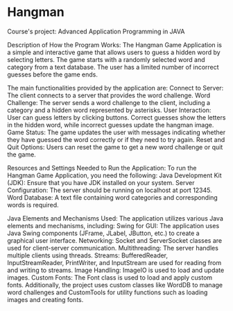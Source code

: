 # Hangman
Course's project: Advanced Application Programming in JAVA

Description of How the Program Works:
The Hangman Game Application is a simple and interactive game that allows users to
guess a hidden word by selecting letters. The game starts with a randomly selected
word and category from a text database. The user has a limited number of incorrect
guesses before the game ends.

The main functionalities provided by the application are:
Connect to Server: The client connects to a server that provides the word challenge.
Word Challenge: The server sends a word challenge to the client, including a category
and a hidden word represented by asterisks.
User Interaction: User can guess letters by clicking buttons. Correct guesses show the
letters in the hidden word, while incorrect guesses update the hangman image.
Game Status: The game updates the user with messages indicating whether they have
guessed the word correctly or if they need to try again.
Reset and Quit Options: Users can reset the game to get a new word challenge or quit
the game.

Resources and Settings Needed to Run the Application:
To run the Hangman Game Application, you need the following:
Java Development Kit (JDK): Ensure that you have JDK installed on your system.
Server Configuration: The server should be running on localhost at port 12345.
Word Database: A text file containing word categories and corresponding words is
required.

Java Elements and Mechanisms Used:
The application utilizes various Java elements and mechanisms, including:
Swing for GUI: The application uses Java Swing components (JFrame, JLabel, JButton,
etc.) to create a graphical user interface.
Networking: Socket and ServerSocket classes are used for client-server
communication.
Multithreading: The server handles multiple clients using threads.
Streams: BufferedReader, InputStreamReader, PrintWriter, and InputStream are used
for reading from and writing to streams.
Image Handling: ImageIO is used to load and update images.
Custom Fonts: The Font class is used to load and apply custom fonts.
Additionally, the project uses custom classes like WordDB to manage word challenges
and CustomTools for utility functions such as loading images and creating fonts.
